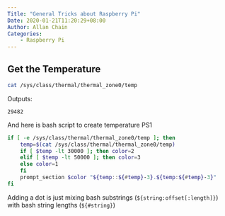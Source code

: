 ```yaml
---
Title: "General Tricks about Raspberry Pi"
Date: 2020-01-21T11:20:29+08:00
Author: Allan Chain
Categories:
    - Raspberry Pi
---
```


## Get the Temperature

```bash
cat /sys/class/thermal/thermal_zone0/temp
```
Outputs:

    29482

And here is bash script to create temperature PS1
```bash
if [ -e /sys/class/thermal/thermal_zone0/temp ]; then
    temp=$(cat /sys/class/thermal/thermal_zone0/temp)
    if [ $temp -lt 30000 ]; then color=2
    elif [ $temp -lt 50000 ]; then color=3
    else color=1
    fi
    prompt_section $color "${temp::${#temp}-3}.${temp:${#temp}-3}"
fi
```
Adding a dot is just mixing bash substrings (`${string:offset[:length]}`) with bash string lengths (`${#string}`)
